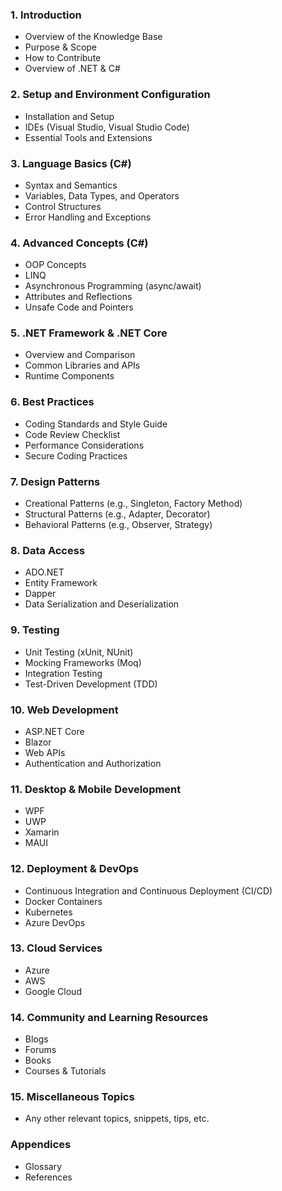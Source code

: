 ### 1. Introduction

- Overview of the Knowledge Base
- Purpose & Scope
- How to Contribute
- Overview of .NET & C#

### 2. Setup and Environment Configuration

- Installation and Setup
- IDEs (Visual Studio, Visual Studio Code)
- Essential Tools and Extensions

### 3. Language Basics (C#)

- Syntax and Semantics
- Variables, Data Types, and Operators
- Control Structures
- Error Handling and Exceptions

### 4. Advanced Concepts (C#)

- OOP Concepts
- LINQ
- Asynchronous Programming (async/await)
- Attributes and Reflections
- Unsafe Code and Pointers

### 5. .NET Framework & .NET Core

- Overview and Comparison
- Common Libraries and APIs
- Runtime Components

### 6. Best Practices

- Coding Standards and Style Guide
- Code Review Checklist
- Performance Considerations
- Secure Coding Practices

### 7. Design Patterns

- Creational Patterns (e.g., Singleton, Factory Method)
- Structural Patterns (e.g., Adapter, Decorator)
- Behavioral Patterns (e.g., Observer, Strategy)

### 8. Data Access

- ADO.NET
- Entity Framework
- Dapper
- Data Serialization and Deserialization

### 9. Testing

- Unit Testing (xUnit, NUnit)
- Mocking Frameworks (Moq)
- Integration Testing
- Test-Driven Development (TDD)

### 10. Web Development

- ASP.NET Core
- Blazor
- Web APIs
- Authentication and Authorization

### 11. Desktop & Mobile Development

- WPF
- UWP
- Xamarin
- MAUI

### 12. Deployment & DevOps

- Continuous Integration and Continuous Deployment (CI/CD)
- Docker Containers
- Kubernetes
- Azure DevOps

### 13. Cloud Services

- Azure
- AWS
- Google Cloud

### 14. Community and Learning Resources

- Blogs
- Forums
- Books
- Courses & Tutorials

### 15. Miscellaneous Topics

- Any other relevant topics, snippets, tips, etc.

### Appendices

- Glossary
- References